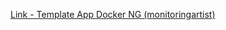 [Link - Template App Docker NG (monitoringartist)](https://github.com/monitoringartist/zabbix-docker-monitoring-ng)
